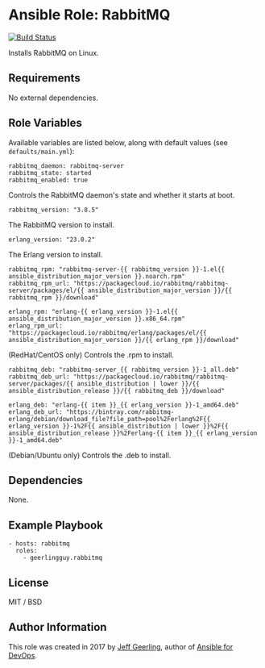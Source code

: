 # Ansible Role: RabbitMQ

[![Build Status](https://travis-ci.org/geerlingguy/ansible-role-rabbitmq.svg?branch=master)](https://travis-ci.org/geerlingguy/ansible-role-rabbitmq)

Installs RabbitMQ on Linux.

## Requirements

No external dependencies.

## Role Variables

Available variables are listed below, along with default values (see `defaults/main.yml`):

    rabbitmq_daemon: rabbitmq-server
    rabbitmq_state: started
    rabbitmq_enabled: true

Controls the RabbitMQ daemon's state and whether it starts at boot.

    rabbitmq_version: "3.8.5"

The RabbitMQ version to install.

    erlang_version: "23.0.2"

The Erlang version to install.

    rabbitmq_rpm: "rabbitmq-server-{{ rabbitmq_version }}-1.el{{ ansible_distribution_major_version }}.noarch.rpm"
    rabbitmq_rpm_url: "https://packagecloud.io/rabbitmq/rabbitmq-server/packages/el/{{ ansible_distribution_major_version }}/{{ rabbitmq_rpm }}/download"

    erlang_rpm: "erlang-{{ erlang_version }}-1.el{{ ansible_distribution_major_version }}.x86_64.rpm"
    erlang_rpm_url: "https://packagecloud.io/rabbitmq/erlang/packages/el/{{ ansible_distribution_major_version }}/{{ erlang_rpm }}/download"

(RedHat/CentOS only) Controls the .rpm to install.

    rabbitmq_deb: "rabbitmq-server_{{ rabbitmq_version }}-1_all.deb"
    rabbitmq_deb_url: "https://packagecloud.io/rabbitmq/rabbitmq-server/packages/{{ ansible_distribution | lower }}/{{ ansible_distribution_release }}/{{ rabbitmq_deb }}/download"

    erlang_deb: "erlang-{{ item }}_{{ erlang_version }}-1_amd64.deb"
    erlang_deb_url: "https://bintray.com/rabbitmq-erlang/debian/download_file?file_path=pool%2Ferlang%2F{{ erlang_version }}-1%2F{{ ansible_distribution | lower }}%2F{{ ansible_distribution_release }}%2Ferlang-{{ item }}_{{ erlang_version }}-1_amd64.deb"

(Debian/Ubuntu only) Controls the .deb to install.

## Dependencies

None.

## Example Playbook

    - hosts: rabbitmq
      roles:
        - geerlingguy.rabbitmq

## License

MIT / BSD

## Author Information

This role was created in 2017 by [Jeff Geerling](https://www.jeffgeerling.com/), author of [Ansible for DevOps](https://www.ansiblefordevops.com/).
